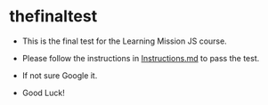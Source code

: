 # thefinaltest

- This is the final test for the Learning Mission JS course.

- Please follow the instructions in [Instructions.md](./instructions.md) to pass the test.

- If not sure Google it.

- Good Luck!
